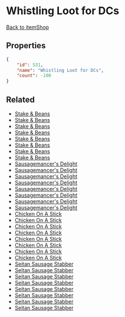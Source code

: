 # Whistling Loot for DCs

<no description available>

[Back to itemShop](../item-shops.md)

## Properties

```json
{
    "id": 531,
    "name": "Whistling Loot for DCs",
    "count": -100
}
```

## Related

- [Stake & Beans](../items/16718-stake-beans.md)
- [Stake & Beans](../items/16719-stake-beans.md)
- [Stake & Beans](../items/16720-stake-beans.md)
- [Stake & Beans](../items/16721-stake-beans.md)
- [Stake & Beans](../items/16722-stake-beans.md)
- [Stake & Beans](../items/16723-stake-beans.md)
- [Stake & Beans](../items/16724-stake-beans.md)
- [Stake & Beans](../items/16725-stake-beans.md)
- [Sausagemancer's Delight](../items/16726-sausagemancer-s-delight.md)
- [Sausagemancer's Delight](../items/16727-sausagemancer-s-delight.md)
- [Sausagemancer's Delight](../items/16728-sausagemancer-s-delight.md)
- [Sausagemancer's Delight](../items/16729-sausagemancer-s-delight.md)
- [Sausagemancer's Delight](../items/16730-sausagemancer-s-delight.md)
- [Sausagemancer's Delight](../items/16731-sausagemancer-s-delight.md)
- [Sausagemancer's Delight](../items/16732-sausagemancer-s-delight.md)
- [Sausagemancer's Delight](../items/16733-sausagemancer-s-delight.md)
- [Chicken On A Stick](../items/16734-chicken-on-a-stick.md)
- [Chicken On A Stick](../items/16735-chicken-on-a-stick.md)
- [Chicken On A Stick](../items/16736-chicken-on-a-stick.md)
- [Chicken On A Stick](../items/16737-chicken-on-a-stick.md)
- [Chicken On A Stick](../items/16738-chicken-on-a-stick.md)
- [Chicken On A Stick](../items/16739-chicken-on-a-stick.md)
- [Chicken On A Stick](../items/16740-chicken-on-a-stick.md)
- [Chicken On A Stick](../items/16741-chicken-on-a-stick.md)
- [Seitan Sausage Stabber](../items/16742-seitan-sausage-stabber.md)
- [Seitan Sausage Stabber](../items/16743-seitan-sausage-stabber.md)
- [Seitan Sausage Stabber](../items/16744-seitan-sausage-stabber.md)
- [Seitan Sausage Stabber](../items/16745-seitan-sausage-stabber.md)
- [Seitan Sausage Stabber](../items/16746-seitan-sausage-stabber.md)
- [Seitan Sausage Stabber](../items/16747-seitan-sausage-stabber.md)
- [Seitan Sausage Stabber](../items/16748-seitan-sausage-stabber.md)
- [Seitan Sausage Stabber](../items/16749-seitan-sausage-stabber.md)

